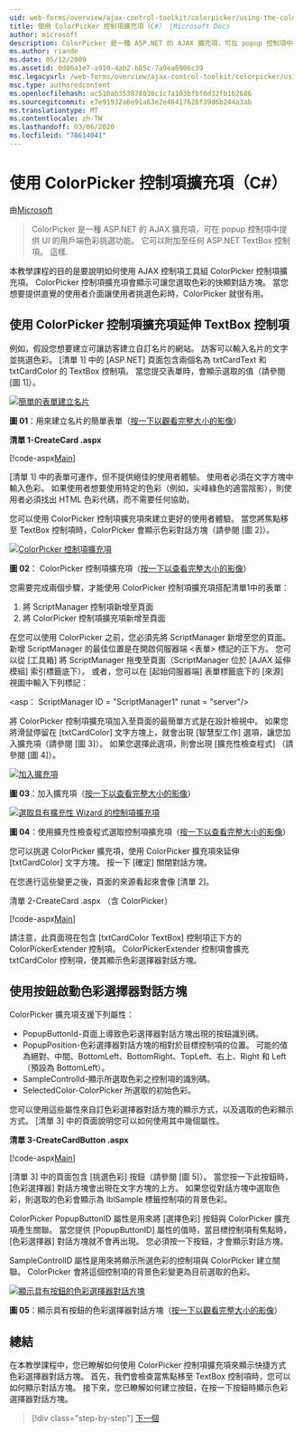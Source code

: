 ```yaml
---
uid: web-forms/overview/ajax-control-toolkit/colorpicker/using-the-colorpicker-control-extender-cs
title: 使用 ColorPicker 控制項擴充項（C#） |Microsoft Docs
author: microsoft
description: ColorPicker 是一種 ASP.NET 的 AJAX 擴充項，可在 popup 控制項中提供 UI 的用戶端色彩挑選功能。 它可以附加至任何 ASP.NET 。
ms.author: riande
ms.date: 05/12/2009
ms.assetid: 0d86a1e7-a910-4ab2-b85c-7a9ea6906c39
msc.legacyurl: /web-forms/overview/ajax-control-toolkit/colorpicker/using-the-colorpicker-control-extender-cs
msc.type: authoredcontent
ms.openlocfilehash: ac510ab353878038c1c7a103bfbf6d32fb1b2686
ms.sourcegitcommit: e7e91932a6e91a63e2e46417626f39d6b244a3ab
ms.translationtype: MT
ms.contentlocale: zh-TW
ms.lasthandoff: 03/06/2020
ms.locfileid: "78614041"
---
```

# <a name="using-the-colorpicker-control-extender-c"></a>使用 ColorPicker 控制項擴充項（C#）

由[Microsoft](https://github.com/microsoft)

> ColorPicker 是一種 ASP.NET 的 AJAX 擴充項，可在 popup 控制項中提供 UI 的用戶端色彩挑選功能。 它可以附加至任何 ASP.NET TextBox 控制項。 這樣.

本教學課程的目的是要說明如何使用 AJAX 控制項工具組 ColorPicker 控制項擴充項。 ColorPicker 控制項擴充項會顯示可讓您選取色彩的快顯對話方塊。 當您想要提供直覺的使用者介面讓使用者挑選色彩時，ColorPicker 就很有用。

## <a name="extending-a-textbox-control-with-the-colorpicker-control-extender"></a>使用 ColorPicker 控制項擴充項延伸 TextBox 控制項

例如，假設您想要建立可讓訪客建立自訂名片的網站。 訪客可以輸入名片的文字並挑選色彩。 [清單 1] 中的 [ASP.NET] 頁面包含兩個名為 txtCardText 和 txtCardColor 的 TextBox 控制項。 當您提交表單時，會顯示選取的值（請參閱 [圖 1]）。

[![簡單的表單建立名片](using-the-colorpicker-control-extender-cs/_static/image1.jpg)](using-the-colorpicker-control-extender-cs/_static/image1.png)

**圖 01**：用來建立名片的簡單表單（[按一下以觀看完整大小的影像](using-the-colorpicker-control-extender-cs/_static/image2.png)）

**清單 1-CreateCard .aspx**

[!code-aspx[Main](using-the-colorpicker-control-extender-cs/samples/sample1.aspx)]

[清單 1] 中的表單可運作，但不提供絕佳的使用者體驗。 使用者必須在文字方塊中輸入色彩。 如果使用者想要使用特定的色彩（例如，尖峰綠色的適當陰影），則使用者必須找出 HTML 色彩代碼，而不需要任何協助。

您可以使用 ColorPicker 控制項擴充項來建立更好的使用者體驗。 當您將焦點移至 TextBox 控制項時，ColorPicker 會顯示色彩對話方塊（請參閱 [圖 2]）。

[![ColorPicker 控制項擴充項](using-the-colorpicker-control-extender-cs/_static/image2.jpg)](using-the-colorpicker-control-extender-cs/_static/image3.png)

**圖 02**： ColorPicker 控制項擴充項（[按一下以查看完整大小的影像](using-the-colorpicker-control-extender-cs/_static/image4.png)）

您需要完成兩個步驟，才能使用 ColorPicker 控制項擴充項搭配清單1中的表單：

1. 將 ScriptManager 控制項新增至頁面
2. 將 ColorPicker 控制項擴充項新增至頁面

在您可以使用 ColorPicker 之前，您必須先將 ScriptManager 新增至您的頁面。 新增 ScriptManager 的最佳位置是在開啟伺服器端 &lt;表單&gt; 標記的正下方。 您可以從 [工具箱] 將 ScriptManager 拖曳至頁面（ScriptManager 位於 [AJAX 延伸模組] 索引標籤底下）。 或者，您可以在 [起始伺服器端] 表單標籤底下的 [來源] 視圖中輸入下列標記：

&lt;asp： ScriptManager ID = "ScriptManager1" runat = "server"/&gt;

將 ColorPicker 控制項擴充項加入至頁面的最簡單方式是在設計檢視中。 如果您將滑鼠停留在 [txtCardColor] 文字方塊上，就會出現 [智慧型工作] 選項，讓您加入擴充項（請參閱 [圖 3]）。 如果您選擇此選項，則會出現 [擴充性檢查程式] （請參閱 [圖 4]）。

[![加入擴充項](using-the-colorpicker-control-extender-cs/_static/image3.jpg)](using-the-colorpicker-control-extender-cs/_static/image5.png)

**圖 03**：加入擴充項（[按一下以查看完整大小的影像](using-the-colorpicker-control-extender-cs/_static/image6.png)）

[![選取具有擴充性 Wizard 的控制項擴充項](using-the-colorpicker-control-extender-cs/_static/image4.jpg)](using-the-colorpicker-control-extender-cs/_static/image7.png)

**圖 04**：使用擴充性檢查程式選取控制項擴充項（[按一下以查看完整大小的影像](using-the-colorpicker-control-extender-cs/_static/image8.png)）

您可以挑選 ColorPicker 擴充項，使用 ColorPicker 擴充項來延伸 [txtCardColor] 文字方塊。 按一下 [確定] 關閉對話方塊。

在您進行這些變更之後，頁面的來源看起來會像 [清單 2]。

清單 2-CreateCard .aspx （含 ColorPicker）

[!code-aspx[Main](using-the-colorpicker-control-extender-cs/samples/sample2.aspx)]

請注意，此頁面現在包含 [txtCardColor TextBox] 控制項正下方的 ColorPickerExtender 控制項。 ColorPickerExtender 控制項會擴充 txtCardColor 控制項，使其顯示色彩選擇器對話方塊。

## <a name="using-a-button-to-launch-the-color-picker-dialog"></a>使用按鈕啟動色彩選擇器對話方塊

ColorPicker 擴充項支援下列屬性：

- PopupButtonId-頁面上導致色彩選擇器對話方塊出現的按鈕識別碼。
- PopupPosition-色彩選擇器對話方塊的相對於目標控制項的位置。 可能的值為絕對、中間、BottomLeft、BottomRight、TopLeft、右上、Right 和 Left （預設為 BottomLeft）。
- SampleControlId-顯示所選取色彩之控制項的識別碼。
- SelectedColor-ColorPicker 所選取的初始色彩。

您可以使用這些屬性來自訂色彩選擇器對話方塊的顯示方式，以及選取的色彩顯示方式。 [清單 3] 中的頁面說明您可以如何使用其中幾個屬性。

**清單 3-CreateCardButton .aspx**

[!code-aspx[Main](using-the-colorpicker-control-extender-cs/samples/sample3.aspx)]

[清單 3] 中的頁面包含 [挑選色彩] 按鈕（請參閱 [圖 5]）。 當您按一下此按鈕時，[色彩選擇器] 對話方塊會出現在文字方塊的上方。 如果您從對話方塊中選取色彩，則選取的色彩會顯示為 lblSample 標籤控制項的背景色彩。

ColorPicker PopupButtonID 屬性是用來將 [選擇色彩] 按鈕與 ColorPicker 擴充項產生關聯。 當您提供 [PopupButtonID] 屬性的值時，當目標控制項有焦點時，[色彩選擇器] 對話方塊就不會再出現。 您必須按一下按鈕，才會顯示對話方塊。

SampleControlID 屬性是用來將顯示所選色彩的控制項與 ColorPicker 建立關聯。 ColorPicker 會將這個控制項的背景色彩變更為目前選取的色彩。

[![顯示具有按鈕的色彩選擇器對話方塊](using-the-colorpicker-control-extender-cs/_static/image5.jpg)](using-the-colorpicker-control-extender-cs/_static/image9.png)

**圖 05**：顯示具有按鈕的色彩選擇器對話方塊（[按一下以觀看完整大小的影像](using-the-colorpicker-control-extender-cs/_static/image10.png)）

## <a name="summary"></a>總結

在本教學課程中，您已瞭解如何使用 ColorPicker 控制項擴充項來顯示快捷方式色彩選擇器對話方塊。 首先，我們會檢查當焦點移至 TextBox 控制項時，您可以如何顯示對話方塊。 接下來，您已瞭解如何建立按鈕，在按一下按鈕時顯示色彩選擇器對話方塊。

> [!div class="step-by-step"]
> [下一個](using-the-colorpicker-control-extender-vb.md)

